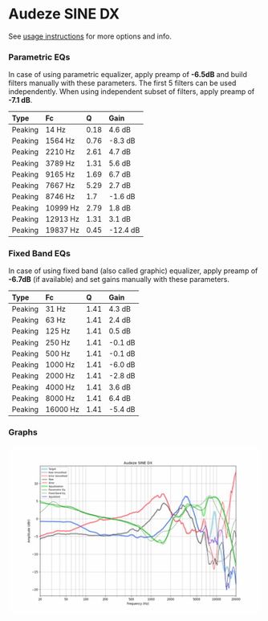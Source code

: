# Audeze SINE DX
See [usage instructions](https://github.com/jaakkopasanen/AutoEq#usage) for more options and info.

### Parametric EQs
In case of using parametric equalizer, apply preamp of **-6.5dB** and build filters manually
with these parameters. The first 5 filters can be used independently.
When using independent subset of filters, apply preamp of **-7.1 dB**.

| Type    | Fc       |    Q | Gain     |
|:--------|:---------|:-----|:---------|
| Peaking | 14 Hz    | 0.18 | 4.6 dB   |
| Peaking | 1564 Hz  | 0.76 | -8.3 dB  |
| Peaking | 2210 Hz  | 2.61 | 4.7 dB   |
| Peaking | 3789 Hz  | 1.31 | 5.6 dB   |
| Peaking | 9165 Hz  | 1.69 | 6.7 dB   |
| Peaking | 7667 Hz  | 5.29 | 2.7 dB   |
| Peaking | 8746 Hz  | 1.7  | -1.6 dB  |
| Peaking | 10999 Hz | 2.79 | 1.8 dB   |
| Peaking | 12913 Hz | 1.31 | 3.1 dB   |
| Peaking | 19837 Hz | 0.45 | -12.4 dB |

### Fixed Band EQs
In case of using fixed band (also called graphic) equalizer, apply preamp of **-6.7dB**
(if available) and set gains manually with these parameters.

| Type    | Fc       |    Q | Gain    |
|:--------|:---------|:-----|:--------|
| Peaking | 31 Hz    | 1.41 | 4.3 dB  |
| Peaking | 63 Hz    | 1.41 | 2.4 dB  |
| Peaking | 125 Hz   | 1.41 | 0.5 dB  |
| Peaking | 250 Hz   | 1.41 | -0.1 dB |
| Peaking | 500 Hz   | 1.41 | -0.1 dB |
| Peaking | 1000 Hz  | 1.41 | -6.0 dB |
| Peaking | 2000 Hz  | 1.41 | -2.8 dB |
| Peaking | 4000 Hz  | 1.41 | 3.6 dB  |
| Peaking | 8000 Hz  | 1.41 | 6.4 dB  |
| Peaking | 16000 Hz | 1.41 | -5.4 dB |

### Graphs
![](./Audeze%20SINE%20DX.png)